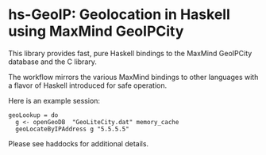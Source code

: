 # hs-GeoIP: Geolocation in Haskell using MaxMind GeoIPCity 

This library provides fast, pure Haskell bindings to the MaxMind GeoIPCity
database and the C library.

The workflow mirrors the various MaxMind bindings to other languages with
a flavor of Haskell introduced for safe operation.

Here is an example session:

    geoLookup = do
      g <- openGeoDB  "GeoLiteCity.dat" memory_cache
      geoLocateByIPAddress g "5.5.5.5"


Please see haddocks for additional details.
